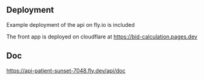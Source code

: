 ## Deployment

Example deployment of the api on fly.io is included

The front app is deployed on cloudflare at https://bid-calculation.pages.dev

## Doc

https://api-patient-sunset-7048.fly.dev/api/doc
